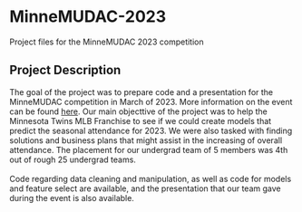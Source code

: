 # MinneMUDAC-2023
Project files for the MinneMUDAC 2023 competition

## Project Description
The goal of the project was to prepare code and a presentation for the MinneMUDAC competition in March of 2023. More information on the event can be found [here][minne-link]. Our main objecttive of the project was to help the Minnesota Twins MLB Franchise to see if we could create models that predict the seasonal attendance for 2023. We were also tasked with finding solutions and business plans that might assist in the increasing of overall attendance. The placement for our undergrad team of 5 members was 4th out of rough 25 undergrad teams.
<br>
<br>
Code regarding data cleaning and manipulation, as well as code for models and feature select are available, and the presentation that our team gave during the event is also available.




[minne-link]: http://minneanalytics.org/minnemudac2023/
